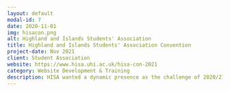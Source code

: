 ```yaml
---
layout: default
modal-id: 7
date: 2020-11-01
img: hisacon.png
alt: Highland and Islands Students' Association
title: Highland and Islands Students' Association Convention
project-date: Nov 2021
client: Student Association
website: https://www.hisa.uhi.ac.uk/hisa-con-2021
category: Website Development & Training
description: HISA wanted a dynamic presence as the challenge of 2020/21 meant their main student democratic and policy making convention went 100% online. We worked with them to produce a custom subsite built alongside UnionCloud to deliver leading up to and during the event.
---
```

